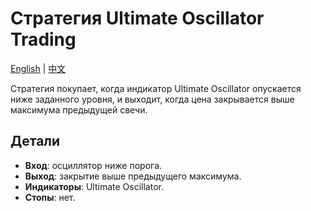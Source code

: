 # Стратегия Ultimate Oscillator Trading
[English](README.md) | [中文](README_cn.md)

Стратегия покупает, когда индикатор Ultimate Oscillator опускается ниже заданного уровня, и выходит, когда цена закрывается выше максимума предыдущей свечи.

## Детали

- **Вход**: осциллятор ниже порога.
- **Выход**: закрытие выше предыдущего максимума.
- **Индикаторы**: Ultimate Oscillator.
- **Стопы**: нет.
